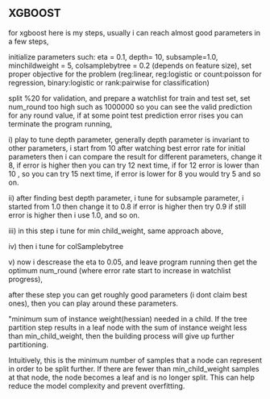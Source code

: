 ## XGBOOST

for xgboost here is my steps, usually i can reach almost good parameters in a few steps,

initialize parameters such: eta = 0.1, depth= 10, subsample=1.0, minchildweight = 5, colsamplebytree = 0.2 (depends on feature size), set proper objective for the problem (reg:linear, reg:logistic or count:poisson for regression, binary:logistic or rank:pairwise for classification)

split %20 for validation, and prepare a watchlist for train and test set, set num_round too high such as 1000000 so you can see the valid prediction for any round value, if at some point test prediction error rises you can terminate the program running,

i) play to tune depth parameter, generally depth parameter is invariant to other parameters, i start from 10 after watching best error rate for initial parameters then i can compare the result for different parameters, change it 8, if error is higher then you can try 12 next time, if for 12 error is lower than 10 , so you can try 15 next time, if error is lower for 8 you would try 5 and so on.

ii) after finding best depth parameter, i tune for subsample parameter, i started from 1.0 then change it to 0.8 if error is higher then try 0.9 if still error is higher then i use 1.0, and so on.

iii) in this step i tune for min child_weight, same approach above,

iv) then i tune for colSamplebytree

v) now i descrease the eta to 0.05, and leave program running then get the optimum num_round (where error rate start to increase in watchlist progress),

after these step you can get roughly good parameters (i dont claim best ones), then you can play around these parameters.






"minimum sum of instance weight(hessian) needed in a child. If the tree partition step results in a leaf node with the sum of instance weight less than min_child_weight, then the building process will give up further partitioning.

Intuitively, this is the minimum number of samples that a node can represent in order to be split further. If there are fewer than min_child_weight samples at that node, the node becomes a leaf and is no longer split. This can help reduce the model complexity and prevent overfitting.



















